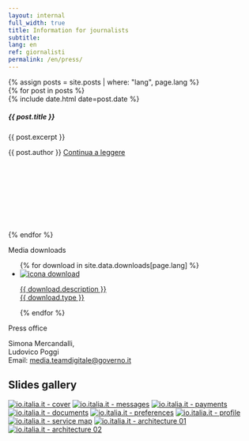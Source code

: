 ```yaml
---
layout: internal
full_width: true
title: Information for journalists
subtitle:
lang: en
ref: giornalisti
permalink: /en/press/
---
```


<section class="container mw-60">
    <div class="row">
        <div class="col-md-8">
            {% assign posts = site.posts | where: "lang", page.lang %}
            <div class="mt-0 mt-md-5">
                {% for post in posts %}
                  <div class="card-wrapper my-4">
                    <div class="card">
                      <div class="card-body">
                          <div class="head-tags">
                            <div class="d-flex justify-content-between w-100">
                              <div><span class="data">{% include date.html date=post.date %}</span></div>
                            </div>
                          </div>
                          <h5 class="card-title big-heading">{{ post.title }}</h5>
                          <p class="card-text">{{ post.excerpt }}</p>
                          <span class="card-signature">{{ post.author }}</span>
                          <a class="read-more" href="{{ site.baseurl }}{{ post.url }}">
                            <span class="">Continua a leggere</span>
                            <svg class="icon">
                              <use xlink:href="/assets/svg/sprite.svg#it-arrow-right"></use>
                            </svg>
                          </a>
                        </div>
                    </div>
                  </div>
                {% endfor %}
            </div>
        </div>
        <div class="col-md-4">
	        <aside class="mt-0 mt-md-5 pt-3 pt-md-5 pb-3 pb-md-5">
            <p class="font-weight-bold">Media downloads</p>
            <ul class="list-unstyled mt-2 mt-md-5">
                {% for download in site.data.downloads[page.lang] %}
                <li class="mb-2 pt-2 pb-2">
                    <a class="d-flex" download="{{ download.name }}" href="{{ download.asset | relative_url}}">
                        <img class="icon mr-3" src="{{'/assets/img/icon-download.svg' | relative_url}}" alt="icona download">
                        <p>
                        <span class="font-weight-bold">{{ download.description }}</span><br/>
                        <span class="small">{{ download.type }}</span>
                        </p>
                    </a>
                </li>
                {% endfor %}
            </ul>
            <p class="font-weight-bold pt-2 pt-md-4">Press office</p>
            <p>Simona Mercandalli,<br/>Ludovico Poggi<br/>Email: <a href="mailto:media.teamdigitale@governo.it">media.teamdigitale@governo.it</a></p>
            </aside>
        </div>
    </div><!--/row-->
</section>

<section class="giornalisti__slides pt-3 pt-md-4 pb-3 pb-md-4">
    <div class="container mw-60">
        <h2>Slides gallery</h2>
    </div>
    <div class="container giornalisti__slides-container mt-2 mt-md-5">
        <div class="d-flex flex-row flex-wrap giornalisti__slides-content">
            <a class="giornalisti__slides-item" href="{{'/assets/img/slides/en/slide-01-cover@2x.jpg' | relative_url}}"><img src="{{'/assets/img/slides/en/small/slide-01-cover.jpg' | relative_url}}" alt="io.italia.it - cover"></a>
            <a class="giornalisti__slides-item" href="{{'/assets/img/slides/en/slide-02-messages@2x.png' | relative_url}}"><img src="{{'/assets/img/slides/en/small/slide-02-messages.png' | relative_url}}" alt="io.italia.it - messages"></a>
            <a class="giornalisti__slides-item" href="{{'/assets/img/slides/en/slide-03-payments@2x.png' | relative_url}}"><img src="{{'/assets/img/slides/en/small/slide-03-payments.png' | relative_url}}" alt="io.italia.it - payments"></a>
            <a class="giornalisti__slides-item" href="{{'/assets/img/slides/en/slide-04-documents@2x.png' | relative_url}}"><img src="{{'/assets/img/slides/en/small/slide-04-documents.png' | relative_url}}" alt="io.italia.it - documents"></a>
            <a class="giornalisti__slides-item" href="{{'/assets/img/slides/en/slide-05-preferences@2x.png' | relative_url}}"><img src="{{'/assets/img/slides/en/small/slide-05-preferences.png' | relative_url}}" alt="io.italia.it - preferences"></a>
            <a class="giornalisti__slides-item" href="{{'/assets/img/slides/en/slide-06-profile@2x.png' | relative_url}}"><img src="{{'/assets/img/slides/en/small/slide-06-profile.png' | relative_url}}" alt="io.italia.it - profile"></a>
            <a class="giornalisti__slides-item" href="{{'/assets/img/slides/en/slide-07-service-map@2x.png' | relative_url}}"><img src="{{'/assets/img/slides/en/small/slide-07-service-map.png' | relative_url}}" alt="io.italia.it - service map"></a>
            <a class="giornalisti__slides-item" href="{{'/assets/img/slides/en/slide-08-architecture-01@2x.png' | relative_url}}"><img src="{{'/assets/img/slides/en/small/slide-08-architecture-01.png' | relative_url}}" alt="io.italia.it - architecture 01"></a>
            <a class="giornalisti__slides-item" href="{{'/assets/img/slides/en/slide-09-architecture-02@2x.png' | relative_url}}"><img src="{{'/assets/img/slides/en/small/slide-08-architecture-01.png' | relative_url}}" alt="io.italia.it - architecture 02"></a>
        </div>
    </div>
</section>
